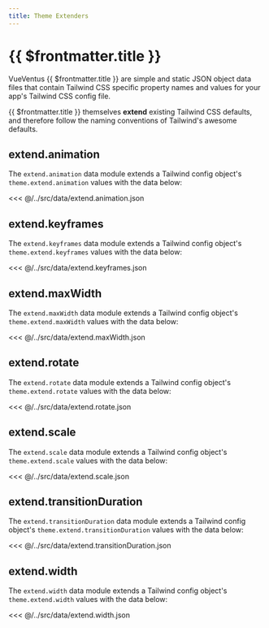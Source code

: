 ```yaml
---
title: Theme Extenders
---
```


# {{ $frontmatter.title }}

VueVentus {{ $frontmatter.title }} are simple and static JSON object data files that contain Tailwind CSS specific property names and values for your app's Tailwind CSS config file.

{{ $frontmatter.title }} themselves **extend** existing Tailwind CSS defaults, and therefore follow the naming conventions of Tailwind's awesome defaults.









## extend.animation

The `extend.animation` data module extends a Tailwind config object's `theme.extend.animation` values with the data below:

<<< @/../src/data/extend.animation.json










## extend.keyframes

The `extend.keyframes` data module extends a Tailwind config object's `theme.extend.keyframes` values with the data below:

<<< @/../src/data/extend.keyframes.json









## extend.maxWidth

The `extend.maxWidth` data module extends a Tailwind config object's `theme.extend.maxWidth` values with the data below:

<<< @/../src/data/extend.maxWidth.json





## extend.rotate

The `extend.rotate` data module extends a Tailwind config object's `theme.extend.rotate` values with the data below:

<<< @/../src/data/extend.rotate.json





## extend.scale

The `extend.scale` data module extends a Tailwind config object's `theme.extend.scale` values with the data below:

<<< @/../src/data/extend.scale.json





## extend.transitionDuration

The `extend.transitionDuration` data module extends a Tailwind config object's `theme.extend.transitionDuration` values with the data below:

<<< @/../src/data/extend.transitionDuration.json





## extend.width

The `extend.width` data module extends a Tailwind config object's `theme.extend.width` values with the data below:

<<< @/../src/data/extend.width.json



